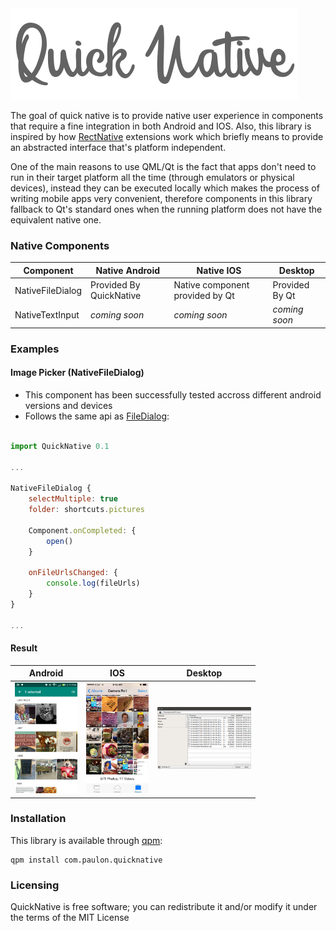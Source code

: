 <img src="data/logo.png"/>

The goal of quick native is to provide native user experience in components that require a fine integration in both Android and IOS. Also, this library is inspired by how [RectNative](http://www.reactnative.com) extensions work which briefly means to provide an abstracted interface that's platform independent.

One of the main reasons to use QML/Qt is the fact that apps don't need to run in their target platform all the time (through emulators or physical devices), instead they can be executed locally which makes the process of writing mobile apps very convenient, therefore components in this library fallback to Qt's standard ones when the running platform does not have the equivalent native one.

### Native Components
Component | Native Android | Native IOS | Desktop |
--- | --- | --- | --- |
NativeFileDialog | Provided By QuickNative | Native component provided by Qt | Provided By Qt |
NativeTextInput | *coming soon* | *coming soon* | *coming soon* |

### Examples


#### Image Picker (NativeFileDialog)
* This component has been successfully tested accross different android versions and devices
* Follows the same api as [FileDialog](http://doc.qt.io/qt-5/qml-qtquick-dialogs-filedialog.html):

```javascript

import QuickNative 0.1

...

NativeFileDialog {
    selectMultiple: true
    folder: shortcuts.pictures

    Component.onCompleted: {
        open()
    }

    onFileUrlsChanged: {
        console.log(fileUrls)
    }
}

...

```

#### Result

Android | IOS | Desktop
--- | --- | --- |
<img src="data/AndroidImagePicker.jpg" width="100"/> | <img src="data/IOSImagePicker.jpg" width="100"/> | <img src="data/DesktopPicker.png" width="150"/>



### Installation

This library is available through [qpm](https://www.qpm.io):

    qpm install com.paulon.quicknative


### Licensing
QuickNative is free software; you can redistribute it and/or modify it under the terms of the MIT License

